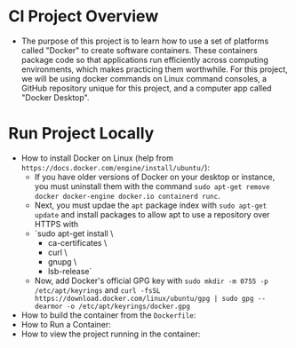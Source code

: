 # CI Project Overview
- The purpose of this project is to learn how to use a set of platforms called "Docker" to create software containers. These containers package code so that applications run efficiently across computing environments, which makes practicing them worthwhile. For this project, we will be using docker commands on Linux command consoles, a GitHub repository unique for this project, and a computer app called "Docker Desktop".
# Run Project Locally
- How to install Docker on Linux (help from `https://docs.docker.com/engine/install/ubuntu/`):
  - If you have older versions of Docker on your desktop or instance, you must uninstall them with the command `sudo apt-get remove docker docker-engine docker.io containerd runc`.
  - Next, you must updae the `apt` package index with `sudo apt-get update` and install packages to allow apt to use a repository over HTTPS with 
  - `sudo apt-get install \
    - ca-certificates \
    - curl \
    - gnupg \
    - lsb-release`
  - Now, add Docker's official GPG key with `sudo mkdir -m 0755 -p /etc/apt/keyrings` and `curl -fsSL https://download.docker.com/linux/ubuntu/gpg | sudo gpg --dearmor -o /etc/apt/keyrings/docker.gpg`
- How to build the container from the `Dockerfile`:
- How to Run a Container:
- How to view the project running in the container:
